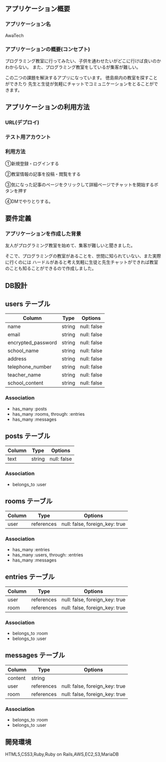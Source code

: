 ## アプリケーション概要

### アプリケーション名 
  AwaTech

### アプリケーションの概要(コンセプト)
  
  プログラミング教室に行ってみたい、子供を通わせたいがどこに行けば良いのかわからない。
  また、プログラミング教室をしているが集客が難しい。

  この二つの課題を解決するアプリになっています。
  徳島県内の教室を探すことができたり
  先生と生徒が気軽にチャットでコミュニケーションをとることができます。

## アプリケーションの利用方法

### URL(デプロイ)


### テスト用アカウント


### 利用方法

①新規登録・ログインする

②教室情報の記事を投稿・閲覧をする

③気になった記事のページをクリックして詳細ページでチャットを開始するボタンを押す

④DMでやりとりする。




## 要件定義

### アプリケーションを作成した背景

友人がプログラミング教室を始めて、集客が難しいと聞きました。

そこで、プログラミングの教室があることを、世間に知られていない、また実際に行くのには
ハードルがあると考え気軽に生徒と先生チャットができれば教室のことも知ることができるので作成しました。




## DB設計


## users テーブル

| Column             | Type   | Options     |
| ------------------ | ------ | ----------- |
| name               | string | null: false |
| email              | string | null: false |
| encrypted_password | string | null: false |
| school_name                | string | null: false |
| address                    | string | null: false |
| telephone_number           | string | null: false |
| teacher_name               | string | null: false |
| school_content             | string | null: false |

### Association

- has_many :posts
- has_many :rooms, through: :entries
- has_many :messages



## posts テーブル

| Column | Type   | Options     |
| ------ | ------ | ----------- |
| text   | string | null: false |

### Association
- belongs_to :user


## rooms テーブル

| Column | Type       | Options                        |
| ------ | ------     | -------------------------------|
| user   | references | null: false, foreign_key: true |

### Association

- has_many :entries
- has_many :users, through: :entries
- has_many :messages

## entries テーブル

| Column | Type       | Options                        |
| ------ | ---------- | ------------------------------ |
| user   | references | null: false, foreign_key: true |
| room   | references | null: false, foreign_key: true |

### Association

- belongs_to :room
- belongs_to :user


## messages テーブル

| Column  | Type       | Options                        |
| ------- | ---------- | ------------------------------ |
| content | string     |                                |
| user    | references | null: false, foreign_key: true |
| room    | references | null: false, foreign_key: true |

### Association

- belongs_to :room
- belongs_to :user


## 開発環境

HTML5,CSS3,Ruby,Ruby on Rails,AWS,EC2,S3,MariaDB
